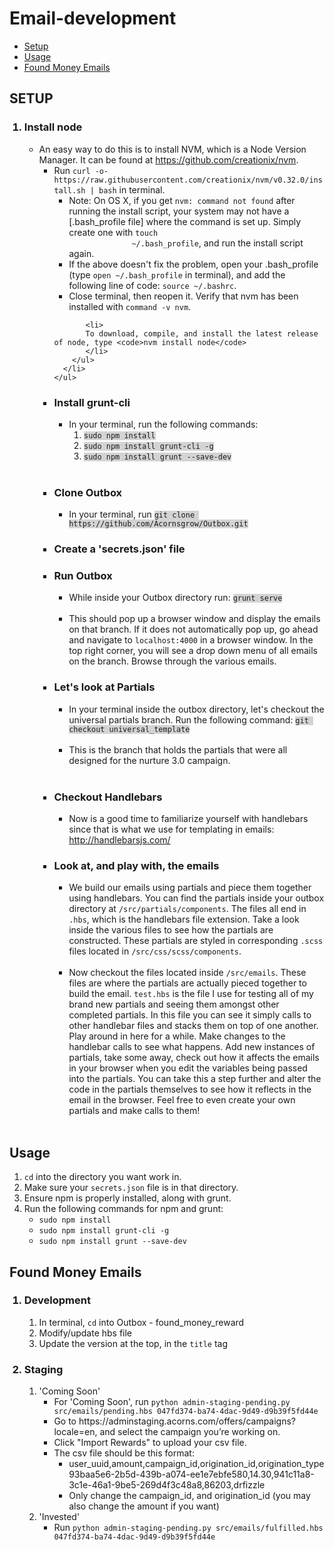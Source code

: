 # Email-development

* [Setup](#setup)
* [Usage](#usage)
* [Found Money Emails](#found-money-emails)

## SETUP
<ol>
  <h3><li>Install node</li></h3>
    <ul>
      <li>An easy way to do this is to install NVM, which is a Node Version Manager. It can be found at <a href="https://github.com/creationix/nvm" target="_blank" data-saferedirecturl="https://www.google.com/url?hl=en&amp;q=https://github.com/creationix/nvm&amp;source=gmail&amp;ust=1473642155017000&amp;usg=AFQjCNFOVXZ710YV6ScwuFIuN51j238gnA">https://github.com/creationix/nvm</a>.
        <ul>
          <li>Run <code>curl -o- https://raw.githubusercontent.com/creationix/nvm/v0.32.0/install.sh | bash</code> in 
          terminal.
            <ul>
              <li>Note: On OS X, if you get <code>nvm: command not found</code> after running the install script, your system 
              may not have a [.bash_profile file] where the command is set up. Simply create one with <code>touch 
              ~/.bash_profile</code>, and run the install script again.
              </li>
              <li>If the above doesn't fix the problem, open your .bash_profile (type <code>open ~/.bash_profile</code> in 
                terminal), and add the following line of code: <code>source ~/.bashrc</code>.
              </li>
              <li>Close terminal, then reopen it.  Verify that nvm has been installed with <code>command -v nvm</code>.
              </li>
            </ul>
           </li>
           
           <li>
           To download, compile, and install the latest release of node, type <code>nvm install node</code>
           </li>
        </ul>
      </li>
    </ul>

  <h3><li>Install grunt-cli</li></h3>
    <ul>
      <li>In your terminal, run the following commands:
      <ol>
        <li><code style="background-color:#d3d3d3">sudo npm install</code></li>
        <li><code style="background-color:#d3d3d3">sudo npm install grunt-cli -g</code></li>
        <li><code style="background-color:#d3d3d3">sudo npm install grunt --save-dev</code></li>
      </ol>
      </li><br>
    </ul>

  <h3><li>Clone Outbox</li></h3>
    <ul>
    <li>In your terminal, run <code style="background-color:#d3d3d3">git clone https://github.com/Acornsgrow/Outbox.git</code></li>
  </ul>

  <h3><li>Create a 'secrets.json' file</li></h3>

  <h3><li>Run Outbox</li></h3>
    <ul>
      <li>While inside your Outbox directory run: <code style="background-color:#d3d3d3">grunt serve</code>
      </li><br>
      <li>This should pop up a browser window and display the <span class="il">emails</span> on that branch. If it does not automatically pop up, go ahead and navigate to <code>localhost:4000</code> in a browser window. In the top right corner, you will see a drop down menu of all <span class="il">emails</span> on the branch. Browse through the various <span class="il">emails</span>.</li>
    </ul>

  <h3><li>Let's look at Partials</li></h3>
  <ul>
    <li>
    In your terminal inside the outbox directory, let's checkout the universal partials branch. Run the following command: <code style="background-color:#d3d3d3">git checkout universal_template</code>
    </li><br>
    <li>This is the branch that holds the partials that were all designed for the nurture 3.0 campaign.</li><br>
  </ul>
  
  <h3><li>Checkout Handlebars</li></h3>
  <ul>
    <li>
      Now is a good time to familiarize yourself with handlebars since that is what we use for templating in <span class="il">emails</span>: 
      <a href="http://handlebarsjs.com/" target="_blank" data-saferedirecturl="https://www.google.com/url?hl=en&amp;q=http://handlebarsjs.com/&amp;source=gmail&amp;ust=1473642155017000&amp;usg=AFQjCNHBqDZy71x_MD13vjkKzaW_LkrbGw">http://handlebarsjs.com/</a>
    </li>
  </ul>

  <h3><li>Look at, and play with, the <span class="il">emails</span></li></h3>
  <ul>
    <li>
      We build our <span class="il">emails</span> using partials and piece them together using handlebars. You can find the partials inside your outbox directory at <code>/src/partials/components</code>.  The files all end in <code>.hbs</code>, which is the handlebars file extension. Take a look inside the various files to see how the partials are constructed. These partials are styled in corresponding <code>.scss</code> files located in <code>/src/css/scss/components</code>.
    </li><br>
    <li>
      Now checkout the files located inside <code>/src/<span class="il">emails</span></code>.  These files are where the partials are actually pieced together to build the <span class="il">email</span>. <code>test.hbs</code> is the file I use for testing all of my brand new partials and seeing them amongst other completed partials.  In this file you can see it simply calls to other handlebar files and stacks them on top of one another.  Play around in here for a while. Make changes to the handlebar calls to see what happens. Add new instances of partials, take some away, check out how it affects the <span class="il">emails</span> in your browser when you edit the variables being passed into the partials. You can take this a step further and alter the code in the partials themselves to see how it reflects in the <span class="il">email</span> in the browser. Feel free to even create your own partials and make calls to them!
    </li><br>
  </ul>
</ol>

## Usage
<ol>
  <li><code>cd</code> into the directory you want work in.
  <li>Make sure your <code>secrets.json</code> file is in that directory.
  <li>Ensure npm is properly installed, along with grunt.
  <li>Run the following commands for npm and grunt:
    <ul>
      <li>
        <code>sudo npm install</code>
      </li>
      <li>
        <code>sudo npm install grunt-cli -g</code>
      </li>
      <li>
        <code>sudo npm install grunt --save-dev</code>
      </li>
    </ul>
  </li>
</ol>

## Found Money Emails
<ol>
<h3><li>Development</li></h3>
  <ol>
    <li>In terminal, <code>cd</code> into Outbox - found_money_reward</li>
    <li>Modify/update hbs file</li>
    <li>Update the version at the top, in the <code>title</code> tag</li>
  </ol>
<h3><li>Staging</li></h3>
<ol>
  <li>'Coming Soon'
    <ul>
      <li>For 'Coming Soon', run <code>python admin-staging-pending.py src/emails/pending.hbs 047fd374-ba74-4dac-9d49-d9b39f5fd44e</code></li>
      <li>Go to https://adminstaging.acorns.com/offers/campaigns?locale=en, and select the campaign you’re working on.</li>
      <li>Click "Import Rewards" to upload your csv file.</li>
      <li>The csv file should be this format:
	    <ul>
	      <li>user_uuid,amount,campaign_id,origination_id,origination_type<br>93baa5e6-2b5d-439b-a074-ee1e7ebfe580,14.30,941c11a8-3c1e-46a1-9be5-269d4f3c48a8,86203,drfizzle
	      <li>Only change the campaign_id, and origination_id (you may also change the amount if you want)</li>
	    </ul>
	  </li>
     </ul>
  </li>
	<li>'Invested'
		<ul>
			<li>Run <code>python admin-staging-pending.py src/emails/fulfilled.hbs 047fd374-ba74-4dac-9d49-d9b39f5fd44e</code>
			</li>
		</ul>
	</li>
</ol>
